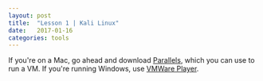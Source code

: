 ```yaml
---
layout: post
title:  "Lesson 1 | Kali Linux"
date:   2017-01-16
categories: tools
---
```


If you're on a Mac, go ahead and download [Parallels][parallels], which you can use to run a VM. If you're running Windows, use [VMWare Player][vmware-player].

[parallels]: https://www.parallels.com/
[vmware-player]: https://www.vmware.com/products/workstation-player.html
